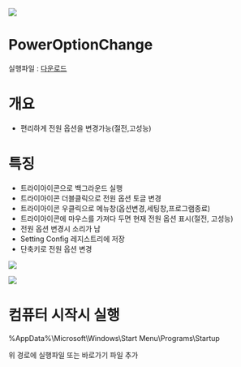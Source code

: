 ![](https://paper-attachments.dropbox.com/s_1C01DDF108D4B3C985AB4AF90946259C94A4A5EB47AFFAEF47EC673CEE89C8A2_1598944801887_image.png)

# PowerOptionChange

실행파일 : [다운로드](https://github.com/jikjky/PowerOptionChange/raw/master/Power.exe)

# 개요
- 편리하게 전원 옵션을 변경가능(절전,고성능)

# 특징
- 트라이아이콘으로 백그라운드 실행
- 트라이아이콘 더블클릭으로 전원 옵션 토글 변경
- 트라이아이콘 우클릭으로 메뉴창(옵션변경,세팅창,프로그램종료)
- 트라이아이콘에 마우스를 가져다 두면 현재 전원 옵션 표시(절전, 고성능)
- 전원 옵션 변경시 소리가 남
- Setting Config 레지스트리에 저장
- 단축키로 전원 옵션 변경


![](https://paper-attachments.dropbox.com/s_1C01DDF108D4B3C985AB4AF90946259C94A4A5EB47AFFAEF47EC673CEE89C8A2_1598966890323_image.png)



![](https://paper-attachments.dropbox.com/s_1C01DDF108D4B3C985AB4AF90946259C94A4A5EB47AFFAEF47EC673CEE89C8A2_1598966905260_image.png)



# 컴퓨터 시작시 실행  

%AppData%\Microsoft\Windows\Start Menu\Programs\Startup

위 경로에 실행파일 또는 바로가기 파일 추가

